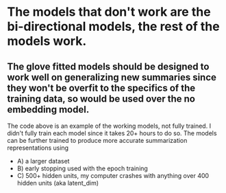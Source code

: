 # The models that don't work are the bi-directional models, the rest of the models work. 
## The glove fitted models should be designed to work well on generalizing new summaries since they won't be overfit to the specifics of the training data, so would be used over the no embedding model.  
The code above is an example of the working models, not fully trained. I didn't fully train each model since it takes 20+ hours to do so. The models can be further trained to produce more accurate summarization representations using 
- A) a larger dataset
- B) early stopping used with the epoch training
- C) 500+ hidden units, my computer crashes with anything over 400 hidden units (aka latent_dim)
